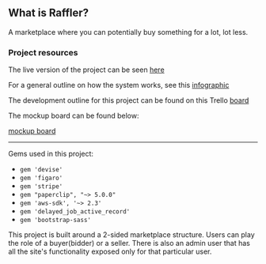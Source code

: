 ## What is Raffler?

A marketplace where you can potentially buy something for a lot, lot less.

### Project resources
The live version of the project can be seen [here](http://raffler-project.herokuapp.com/)

For a general outline on how the system works, see this [infographic](https://1drv.ms/p/s!AtM30fNCNt04mhfA-JqnUmBgtnfK)

The development outline for this project can be found on this Trello [board](https://trello.com/b/GtGdDZ9l/raffler)

The mockup board can be found below:

[mockup board](https://github.com/alfredosorio/Raffler/blob/master/app/assets/images/Screen%20Shot%202017-05-15%20at%2010.16.34.png)

---

Gems used in this project:
- `gem 'devise'`
- `gem 'figaro'`
- `gem 'stripe'`
- `gem "paperclip", "~> 5.0.0"`
- `gem 'aws-sdk', '~> 2.3'`
- `gem 'delayed_job_active_record'`
- `gem 'bootstrap-sass'`

This project is built around a 2-sided marketplace structure. Users can play the role of a buyer(bidder) or a seller. There is also an admin user that has all the site's functionality exposed only for that particular user.
